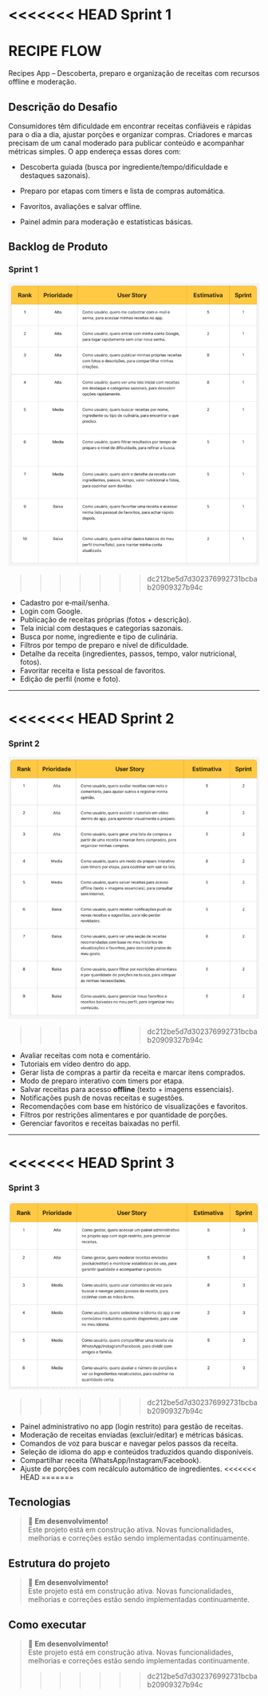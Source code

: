 <<<<<<< HEAD
Sprint 1
=======
# RECIPE FLOW

Recipes App – Descoberta, preparo e organização de receitas com recursos offline e moderação.

## Descrição do Desafio

Consumidores têm dificuldade em encontrar receitas confiáveis e rápidas para o dia a dia, ajustar porções e organizar compras. Criadores e marcas precisam de um canal moderado para publicar conteúdo e acompanhar métricas simples. O app endereça essas dores com:

- Descoberta guiada (busca por ingrediente/tempo/dificuldade e destaques sazonais).

- Preparo por etapas com timers e lista de compras automática.

- Favoritos, avaliações e salvar offline.

- Painel admin para moderação e estatísticas básicas.

## Backlog de Produto

### Sprint 1

![User Stories – Sprint 1](./documentation/images/user-stories-sprint-1.png)
>>>>>>> dc212be5d7d302376992731bcbab20909327b94c

* Cadastro por e‑mail/senha.
* Login com Google.
* Publicação de receitas próprias (fotos + descrição).
* Tela inicial com destaques e categorias sazonais.
* Busca por nome, ingrediente e tipo de culinária.
* Filtros por tempo de preparo e nível de dificuldade.
* Detalhe da receita (ingredientes, passos, tempo, valor nutricional, fotos).
* Favoritar receita e lista pessoal de favoritos.
* Edição de perfil (nome e foto).

---

<<<<<<< HEAD
Sprint 2
=======
### Sprint 2

![User Stories – Sprint 2](./documentation/images/user-stories-sprint-2.png)
>>>>>>> dc212be5d7d302376992731bcbab20909327b94c

* Avaliar receitas com nota e comentário.
* Tutoriais em vídeo dentro do app.
* Gerar lista de compras a partir da receita e marcar itens comprados.
* Modo de preparo interativo com timers por etapa.
* Salvar receitas para acesso **offline** (texto + imagens essenciais).
* Notificações push de novas receitas e sugestões.
* Recomendações com base em histórico de visualizações e favoritos.
* Filtros por restrições alimentares e por quantidade de porções.
* Gerenciar favoritos e receitas baixadas no perfil.

---

<<<<<<< HEAD
Sprint 3
=======
### Sprint 3

![User Stories – Sprint 3](./documentation/images/user-stories-sprint-3.png)
>>>>>>> dc212be5d7d302376992731bcbab20909327b94c

* Painel administrativo no app (login restrito) para gestão de receitas.
* Moderação de receitas enviadas (excluir/editar) e métricas básicas.
* Comandos de voz para buscar e navegar pelos passos da receita.
* Seleção de idioma do app e conteúdos traduzidos quando disponíveis.
* Compartilhar receita (WhatsApp/Instagram/Facebook).
* Ajuste de porções com recálculo automático de ingredientes.
<<<<<<< HEAD
=======

## Tecnologias

> 🚧 **Em desenvolvimento!**  
> Este projeto está em construção ativa. Novas funcionalidades, melhorias e correções estão sendo implementadas continuamente.

## Estrutura do projeto

> 🚧 **Em desenvolvimento!**  
> Este projeto está em construção ativa. Novas funcionalidades, melhorias e correções estão sendo implementadas continuamente.

## Como executar

> 🚧 **Em desenvolvimento!**  
> Este projeto está em construção ativa. Novas funcionalidades, melhorias e correções estão sendo implementadas continuamente.
>>>>>>> dc212be5d7d302376992731bcbab20909327b94c
